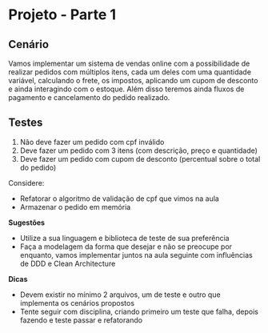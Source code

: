 # Projeto - Parte 1

## Cenário

Vamos implementar um sistema de vendas online com a possibilidade de realizar pedidos com múltiplos itens, cada um deles com uma quantidade variável, calculando o frete, os impostos, aplicando um cupom de desconto e ainda interagindo com o estoque. Além disso teremos ainda fluxos de pagamento e cancelamento do pedido realizado.

## Testes

1. Não deve fazer um pedido com cpf inválido
1. Deve fazer um pedido com 3 itens (com descrição, preço e quantidade)
1. Deve fazer um pedido com cupom de desconto (percentual sobre o total do pedido)

Considere:
- Refatorar o algoritmo de validação de cpf que vimos na aula
- Armazenar o pedido em memória

**Sugestões**
- Utilize a sua linguagem e biblioteca de teste de sua preferência
- Faça a modelagem da forma que desejar e não se preocupe por enquanto, vamos implementar juntos na aula seguinte com influências de DDD e Clean Architecture

**Dicas**
- Devem existir no mínimo 2 arquivos, um de teste e outro que implementa os cenários propostos
- Tente seguir com disciplina, criando primeiro um teste que falha, depois fazendo e teste passar e refatorando

